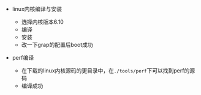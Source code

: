 - linux内核编译与安装
    - 选择内核版本6.10
    - 编译
    - 安装
    - 改一下grap的配置后boot成功

- perf编译
    - 在下载的linux内核源码的更目录中，在`./tools/perf`下可以找到perf的源码
    - 编译成功
